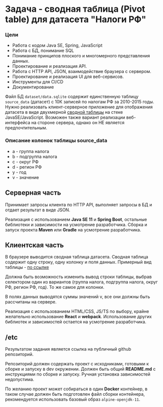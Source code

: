 # Задача - сводная таблица (Pivot table) для датасета "Налоги РФ"

### Цели

* Работа с кодом Java SE, Spring, JavaScript
* Работа с БД, понимание SQL
* Понимание принципов плоского и многомерного представления данных.
* Проектирование и реализация API.
* Работа с HTTP API, JSON, взаимодействие браузера с сервером.
* Проектирование и реализация UI для веб-сервисов.
* Инструменты для CI/CD
* Документирование

Файл БД `dataset/data.sqlite` содержит единственную таблицу `source_data` (датасет) с 10К записей по налогам РФ за 2010-2015 годы. Нужно реализовать клиент-серверное приложение для отображения датасета в виде двухмерной [сводной таблицы](https://en.wikipedia.org/wiki/Pivot_table) на стеке JavaSE/JavaScript. Возможен также вариант реализации веб-интерфейса на стороне сервера, однако он НЕ является предпочтительным.

### Описание колонок таблицы source_data

* a - группа налога 
* b - подгруппа налога
* c - округ РФ
* d - регион РФ 
* y - год
* v - значение

## Серверная часть

Принимает запросы клиента по HTTP API, выполняет запросы в БД и отдает результат в виде JSON.

Реализация с использованием **Java SE 11** и **Spring Boot**, остальные библиотеки и зависимости на усмотрение разработчика.
Сборка и запуск проекта **Maven** или **Gradle** на усмотрение разработчика.

## Клиентская часть

В браузере выводится сводная таблица датасета. 
Сводная таблица содержит одну строку, одну колонку и поля данных. Примерный вид таблицы - [по ссылке](https://upload.wikimedia.org/wikipedia/commons/6/63/Pivottable-Pivoted.PNG)
 
Должна быть возможность изменить вывод строки таблицы, выбрав селектором один из вариантов (группа налога, подгруппа налога, округ РФ, регион РФ, год).
То же самое для колонки.

В полях данных выводятся суммы значений v, все они должны быть рассчитаны на сервере.

Реализация с использованием HTML/CSS, JS/TS по выбору, крайне желательно использование **React** и **webpack**. 
Использование других библиотек и зависимостей остается на усмотрение разработчика.

## /etc

Результатом задания является ссылка на публичный github репозиторий.

Репозиторий должен содержать проект с исходниками, готовыми к сборке и запуску в dev окружении. 
Должен быть общий **README.md** с инструкциями по сборке и запуску. Ручная установка зависимостей недопустима.

По желанию проект может собираться в один **Docker** контейнер, в таком случае должен быть подготовлен файл сборки контейнера, рекомендуется использовать базовый образ `alpine-openjdk-11`.
